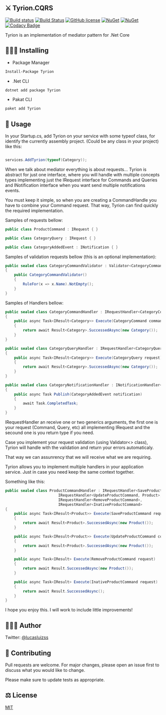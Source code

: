 ﻿## ⚔️ Tyrion.CQRS

[![Build status](https://ci.appveyor.com/api/projects/status/y0fmfl6e55aeee08?svg=true)](https://ci.appveyor.com/project/lucasluizss/tyrion-cqrs)
[![Build Status](https://dev.azure.com/lucasluizss/Tyrion.CQRS/_apis/build/status/lucasluizss.Tyrion.CQRS?branchName=master)](https://dev.azure.com/lucasluizss/Tyrion.CQRS/_build/latest?definitionId=1&branchName=master)
[![GitHub license](https://img.shields.io/github/license/lucasluizss/Tyrion.CQRS)](https://github.com/lucasluizss/Tyrion.CQRS)
[![NuGet](https://img.shields.io/nuget/dt/tyrion.svg)](https://www.nuget.org/packages/tyrion)
[![NuGet](https://img.shields.io/nuget/vpre/tyrion.svg)](https://www.nuget.org/packages/tyrion)
[![Codacy Badge](https://api.codacy.com/project/badge/Grade/1e18174734fa415a9e64ef831e87d4b4)](https://www.codacy.com/manual/lucasluizss/Tyrion.CQRS?utm_source=github.com&amp;utm_medium=referral&amp;utm_content=lucasluizss/Tyrion.CQRS&amp;utm_campaign=Badge_Grade)


Tyrion is an implementation of mediator pattern for .Net Core

## 👨🏽‍💻 Installing

-	Package Manager
```bash
Install-Package Tyrion
```

-	.Net CLI
```bash
dotnet add package Tyrion
```

-	Pakat CLI
```bash
paket add Tyrion 
```

## 🧾 Usage

In your Startup.cs, add Tyrion on your service with some typeof class, for identify the currently assembly project. (Could be any class in your project) like this:

```csharp

services.AddTyrion(typeof(Category));

```

When we talk about mediator everything is about requests... Tyrion is abstract for just one interface, where you will handle with multiple concepts types implementing just the IRequest interface for Commands and Queries and INotification interface when you want send multiple notifications events.

You must keep it simple, so when you are creating a CommandHandle you have to combine your Command request. That way, Tyrion can find quickly the required implementation.

Samples of requests bellow:

```csharp
public class ProductCommand : IRequest { }

public class CategoryQuery : IRequest { }

public class CategoryAddedEvent : INotification { }
```

Samples of validation requests bellow (this is an optional implementation):

```csharp
public sealed class CategoryCommandValidator : Validator<CategoryCommand>
{
	public CategoryCommandValidator()
	{
		RuleFor(x => x.Name).NotEmpty();
	}
}
```

Samples of Handlers bellow:

```csharp
public sealed class CategoryCommandHandler : IRequestHandler<CategoryCommand, Category>
{
	public async Task<IResult<Category>> Execute(CategoryCommand command)
	{
		return await Result<Category>.SuccessedAsync(new Category());
	}
}

public sealed class CategoryQueryHandler : IRequestHandler<CategoryQuery, Category>
{
	public async Task<IResult<Category>> Execute(CategoryQuery request)
	{
		return await Result<Category>.SuccessedAsync(new Category());
	}
}

public sealed class CategoryNotificationHandler : INotificationHandler<CategoryAddedEvent>
{
	public async Task Publish(CategoryAddedEvent notification)
	{
		await Task.CompletedTask;
	}
}
```

IRequestHandler an receive one or two generics arguments, the first one is your request (Command, Query, etc) all implementing IRequest and the secound one is you return type if you need.

Case you implement your request validation (using Validator<> class), Tyrion will handle with the validation and return your errors automaticaly.

That way we can assunrency that we will receive what we are requiring.

Tyrion allows you to implement multiple handlers in your application service. Just in case you need keep the same context together.

Something like this:

```csharp
public sealed class ProductCommandHandler : IRequestHandler<SaveProductCommand, Product>,
					    IRequestHandler<UpdateProductCommand, Product>,
					    IRequestHandler<RemoveProductCommand>,
					    IRequestHandler<InativeProductCommand>
{
	public async Task<IResult<Product>> Execute(SaveProductCommand request)
	{
		return await Result<Product>.SuccessedAsync(new Product());
	}

	public async Task<IResult<Product>> Execute(UpdateProductCommand command)
	{
		return await Result<Product>.SuccessedAsync(new Product());
	}

	public async Task<IResult> Execute(RemoveProductCommand request)
	{
		return await Result.SuccessedAsync(new Product());
	}

	public async Task<IResult> Execute(InativeProductCommand request)
	{
		return await Result.SuccessedAsync();
	}
}
```

I hope you enjoy this. I will work to include little improvements!

## 🙋🏽‍♂️ Author

Twitter: [@lucasluizss](https://twitter.com/lucasluizss)

## 📝 Contributing
Pull requests are welcome. For major changes, please open an issue first to discuss what you would like to change.

Please make sure to update tests as appropriate.

## ⚖️ License
[MIT](https://choosealicense.com/licenses/mit/)
